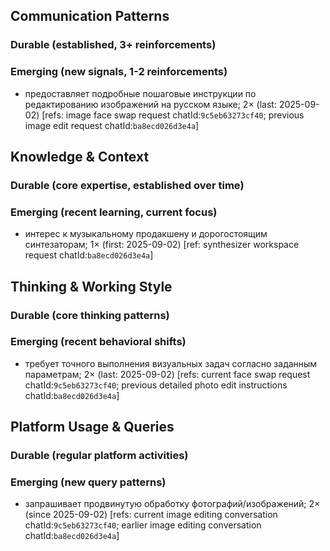 ## Communication Patterns
### Durable (established, 3+ reinforcements)

### Emerging (new signals, 1-2 reinforcements)
- предоставляет подробные пошаговые инструкции по редактированию изображений на русском языке; 2× (last: 2025-09-02) [refs: image face swap request chatId:`9c5eb63273cf40`; previous image edit request chatId:`ba8ecd026d3e4a`]

## Knowledge & Context
### Durable (core expertise, established over time)

### Emerging (recent learning, current focus)
- интерес к музыкальному продакшену и дорогостоящим синтезаторам; 1× (first: 2025-09-02) [ref: synthesizer workspace request chatId:`ba8ecd026d3e4a`]

## Thinking & Working Style
### Durable (core thinking patterns)

### Emerging (recent behavioral shifts)
- требует точного выполнения визуальных задач согласно заданным параметрам; 2× (last: 2025-09-02) [refs: current face swap request chatId:`9c5eb63273cf40`; previous detailed photo edit instructions chatId:`ba8ecd026d3e4a`]

## Platform Usage & Queries
### Durable (regular platform activities)

### Emerging (new query patterns)
- запрашивает продвинутую обработку фотографий/изображений; 2× (since 2025-09-02) [refs: current image editing conversation chatId:`9c5eb63273cf40`; earlier image editing conversation chatId:`ba8ecd026d3e4a`]